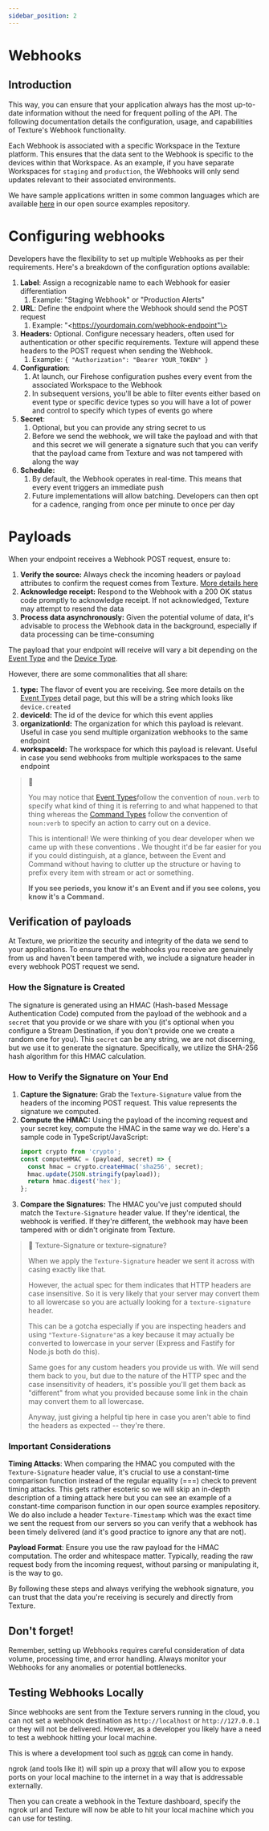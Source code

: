 ```yaml
---
sidebar_position: 2
---
```


# Webhooks

## Introduction

This way, you can ensure that your application always has the most up-to-date information without the need for frequent polling of the API. The following documentation details the configuration, usage, and capabilities of Texture's Webhook functionality.

Each Webhook is associated with a specific Workspace in the Texture platform. This ensures that the data sent to the Webhook is specific to the devices within that Workspace. As an example, if you have separate Workspaces for `staging` and `production`, the Webhooks will only send updates relevant to their associated environments.

We have sample applications written in some common languages which are available [here](https://github.com/TextureHQ/examples/tree/main/destinations/webhooks) in our open source examples repository.

# Configuring webhooks

Developers have the flexibility to set up multiple Webhooks as per their requirements. Here's a breakdown of the configuration options available:

1. **Label**: Assign a recognizable name to each Webhook for easier differentiation
   1. Example: "Staging Webhook" or "Production Alerts"
2. **URL**: Define the endpoint where the Webhook should send the POST request
   1. Example: "\<https://yourdomain.com/webhook-endpoint"\>
3. **Headers:** Optional. Configure necessary headers, often used for authentication or other specific requirements. Texture will append these headers to the POST request when sending the Webhook.
   1. Example: `{ "Authorization": "Bearer YOUR_TOKEN" }`
4. **Configuration**:
   1. At launch, our Firehose configuration pushes every event from the associated Workspace to the Webhook
   2. In subsequent versions, you'll be able to filter events either based on event type or specific device types so you will have a lot of power and control to specify which types of events go where
5. **Secret**:
   1. Optional, but you can provide any string secret to us
   2. Before we send the webhook, we will take the payload and with that and this secret we will generate a signature such that you can verify that the payload came from Texture and was not tampered with along the way
6. **Schedule:**
   1. By default, the Webhook operates in real-time. This means that every event triggers an immediate push
   2. Future implementations will allow batching. Developers can then opt for a cadence, ranging from once per minute to once per day

# Payloads

When your endpoint receives a Webhook POST request, ensure to:

1. **Verify the source:** Always check the incoming headers or payload attributes to confirm the request comes from Texture. [More details here](#verification-of-payloads)
2. **Acknowledge receipt:** Respond to the Webhook with a 200 OK status code promptly to acknowledge receipt. If not acknowledged, Texture may attempt to resend the data
3. **Process data asynchronously:** Given the potential volume of data, it's advisable to process the Webhook data in the background, especially if data processing can be time-consuming

The payload that your endpoint will receive will vary a bit depending on the [Event Type](event-types.mdx) and the [Device Type](devices/data-models/overview.md).

However, there are some commonalities that all share:

1. **type:** The flavor of event you are receiving. See more details on the [Event Types](event-types.mdx) detail page, but this will be a string which looks like `device.created`
2. **deviceId:** The id of the device for which this event applies
3. **organizationId:** The organization for which this payload is relevant. Useful in case you send multiple organization webhooks to the same endpoint
4. **workspaceId:** The workspace for which this payload is relevant. Useful in case you send webhooks from multiple workspaces to the same endpoint

> 🤔 
> 
> You may notice that [Event Types](event-types.mdx)follow the convention of `noun.verb` to specify what kind of thing it is referring to and what happened to that thing whereas the [Command Types](/docs/commands) follow the convention of `noun:verb` to specify an action to carry out on a device.
> 
> This is intentional! We were thinking of you dear developer when we came up with these conventions . We thought it'd be far easier for you if you could distinguish, at a glance, between the Event and Command without having to clutter up the structure or having to prefix every item with stream or act or something.
> 
> **If you see periods, you know it's an Event and if you see colons, you know it's a Command.**

## Verification of payloads

At Texture, we prioritize the security and integrity of the data we send to your applications. To ensure that the webhooks you receive are genuinely from us and haven't been tampered with, we include a signature header in every webhook POST request we send.

### How the Signature is Created

The signature is generated using an HMAC (Hash-based Message Authentication Code) computed from the payload of the webhook and a `secret` that you provide or we share with you (it's optional when you configure a Stream Destination, if you don't provide one we create a random one for you). This `secret` can be any string, we are not discerning, but we use it to generate the signature. Specifically, we utilize the SHA-256 hash algorithm for this HMAC calculation.

### How to Verify the Signature on Your End

1. **Capture the Signature:** Grab the `Texture-Signature` value from the headers of the incoming POST request. This value represents the signature we computed.
2. **Compute the HMAC:** Using the payload of the incoming request and your secret key, compute the HMAC in the same way we do. Here's a sample code in TypeScript/JavaScript: 
   ```javascript
   import crypto from 'crypto';
   const computeHMAC = (payload, secret) => {  
     const hmac = crypto.createHmac('sha256', secret);  
     hmac.update(JSON.stringify(payload));  
     return hmac.digest('hex');  
   };
   ```
3. **Compare the Signatures:** The HMAC you've just computed should match the `Texture-Signature` header value. If they're identical, the webhook is verified. If they're different, the webhook may have been tampered with or didn't originate from Texture.

> 📘 Texture-Signature or texture-signature?
> 
> When we apply the `Texture-Signature` header we sent it across with casing exactly like that. 
> 
> However, the actual spec for them indicates that HTTP headers are case insensitive. So it is very likely that your server may convert them to all lowercase so you are actually looking for a `texture-signature` header. 
> 
> This can be a gotcha especially if you are inspecting headers and using `"Texture-Signature"`as a key because it may actually be converted to lowercase in your server (Express and Fastify for Node.js both do this).
> 
> Same goes for any custom headers you provide us with. We will send them back to you, but due to the nature of the HTTP spec and the case insensitivity of headers, it's possible you'll get them back as "different" from what you provided because some link in the chain may convert them to all lowercase.
> 
> Anyway, just giving a helpful tip here in case you aren't able to find the headers as expected -- they're there.

### Important Considerations

**Timing Attacks**: When comparing the HMAC you computed with the `Texture-Signature` header value, it's crucial to use a constant-time comparison function instead of the regular equality (===) check to prevent timing attacks. This gets rather esoteric so we will skip an in-depth description of a timing attack here but you can see an example of a constant-time comparison function in our open source examples repository. We do also include a header `Texture-Timestamp` which was the exact time we sent the request from our servers so you can verify that a webhook has been timely delivered (and it's good practice to ignore any that are not).

**Payload Format**: Ensure you use the raw payload for the HMAC computation. The order and whitespace matter. Typically, reading the raw request body from the incoming request, without parsing or manipulating it, is the way to go.

By following these steps and always verifying the webhook signature, you can trust that the data you're receiving is securely and directly from Texture.

## Don't forget!

Remember, setting up Webhooks requires careful consideration of data volume, processing time, and error handling. Always monitor your Webhooks for any anomalies or potential bottlenecks.

## Testing Webhooks Locally

Since webhooks are sent from the Texture servers running in the cloud, you can not set a webhook destination as `http://localhost` or `http://127.0.0.1` or they will not be delivered. However, as a developer you likely have a need to test a webhook hitting your local machine.

This is where a development tool such as [ngrok](https://ngrok.com/) can come in handy.

ngrok (and tools like it) will spin up a proxy that will allow you to expose ports on your local machine to the internet in a way that is addressable externally.

Then you can create a webhook in the Texture dashboard, specify the ngrok url and Texture will now be able to hit your local machine which you can use for testing.
